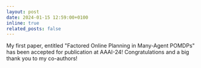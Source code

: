 ```yaml
---
layout: post
date: 2024-01-15 12:59:00+0100
inline: true
related_posts: false
---
```


My first paper, entitled "Factored Online Planning in Many-Agent POMDPs" has been accepted for publication at AAAI-24! Congratulations and a big thank you to my co-authors!
